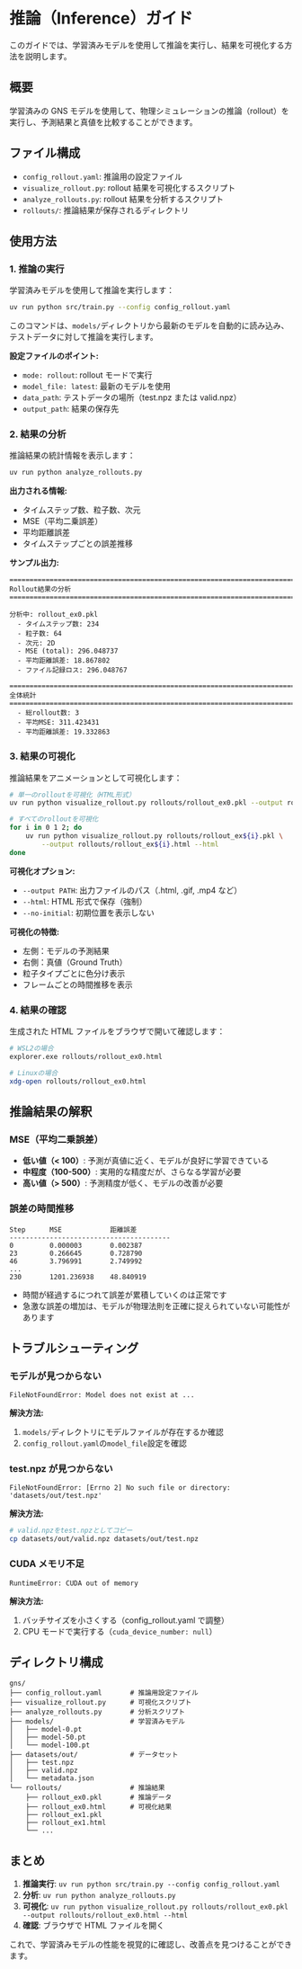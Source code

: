 # 推論（Inference）ガイド

このガイドでは、学習済みモデルを使用して推論を実行し、結果を可視化する方法を説明します。

## 概要

学習済みの GNS モデルを使用して、物理シミュレーションの推論（rollout）を実行し、予測結果と真値を比較することができます。

## ファイル構成

- `config_rollout.yaml`: 推論用の設定ファイル
- `visualize_rollout.py`: rollout 結果を可視化するスクリプト
- `analyze_rollouts.py`: rollout 結果を分析するスクリプト
- `rollouts/`: 推論結果が保存されるディレクトリ

## 使用方法

### 1. 推論の実行

学習済みモデルを使用して推論を実行します：

```bash
uv run python src/train.py --config config_rollout.yaml
```

このコマンドは、`models/`ディレクトリから最新のモデルを自動的に読み込み、テストデータに対して推論を実行します。

**設定ファイルのポイント:**

- `mode: rollout`: rollout モードで実行
- `model_file: latest`: 最新のモデルを使用
- `data_path`: テストデータの場所（test.npz または valid.npz）
- `output_path`: 結果の保存先

### 2. 結果の分析

推論結果の統計情報を表示します：

```bash
uv run python analyze_rollouts.py
```

**出力される情報:**

- タイムステップ数、粒子数、次元
- MSE（平均二乗誤差）
- 平均距離誤差
- タイムステップごとの誤差推移

**サンプル出力:**

```
================================================================================
Rollout結果の分析
================================================================================

分析中: rollout_ex0.pkl
  - タイムステップ数: 234
  - 粒子数: 64
  - 次元: 2D
  - MSE (total): 296.048737
  - 平均距離誤差: 18.867802
  - ファイル記録ロス: 296.048767

================================================================================
全体統計
================================================================================
  - 総rollout数: 3
  - 平均MSE: 311.423431
  - 平均距離誤差: 19.332863
```

### 3. 結果の可視化

推論結果をアニメーションとして可視化します：

```bash
# 単一のrolloutを可視化（HTML形式）
uv run python visualize_rollout.py rollouts/rollout_ex0.pkl --output rollouts/rollout_ex0.html --html

# すべてのrolloutを可視化
for i in 0 1 2; do
    uv run python visualize_rollout.py rollouts/rollout_ex${i}.pkl \
        --output rollouts/rollout_ex${i}.html --html
done
```

**可視化オプション:**

- `--output PATH`: 出力ファイルのパス（.html, .gif, .mp4 など）
- `--html`: HTML 形式で保存（強制）
- `--no-initial`: 初期位置を表示しない

**可視化の特徴:**

- 左側：モデルの予測結果
- 右側：真値（Ground Truth）
- 粒子タイプごとに色分け表示
- フレームごとの時間推移を表示

### 4. 結果の確認

生成された HTML ファイルをブラウザで開いて確認します：

```bash
# WSL2の場合
explorer.exe rollouts/rollout_ex0.html

# Linuxの場合
xdg-open rollouts/rollout_ex0.html
```

## 推論結果の解釈

### MSE（平均二乗誤差）

- **低い値（< 100）**: 予測が真値に近く、モデルが良好に学習できている
- **中程度（100-500）**: 実用的な精度だが、さらなる学習が必要
- **高い値（> 500）**: 予測精度が低く、モデルの改善が必要

### 誤差の時間推移

```
Step      MSE            距離誤差
----------------------------------------
0         0.000003       0.002387
23        0.266645       0.728790
46        3.796991       2.749992
...
230       1201.236938    48.840919
```

- 時間が経過するにつれて誤差が累積していくのは正常です
- 急激な誤差の増加は、モデルが物理法則を正確に捉えられていない可能性があります

## トラブルシューティング

### モデルが見つからない

```
FileNotFoundError: Model does not exist at ...
```

**解決方法:**

1. `models/`ディレクトリにモデルファイルが存在するか確認
2. `config_rollout.yaml`の`model_file`設定を確認

### test.npz が見つからない

```
FileNotFoundError: [Errno 2] No such file or directory: 'datasets/out/test.npz'
```

**解決方法:**

```bash
# valid.npzをtest.npzとしてコピー
cp datasets/out/valid.npz datasets/out/test.npz
```

### CUDA メモリ不足

```
RuntimeError: CUDA out of memory
```

**解決方法:**

1. バッチサイズを小さくする（config_rollout.yaml で調整）
2. CPU モードで実行する（`cuda_device_number: null`）

## ディレクトリ構成

```
gns/
├── config_rollout.yaml       # 推論用設定ファイル
├── visualize_rollout.py      # 可視化スクリプト
├── analyze_rollouts.py       # 分析スクリプト
├── models/                   # 学習済みモデル
│   ├── model-0.pt
│   ├── model-50.pt
│   └── model-100.pt
├── datasets/out/             # データセット
│   ├── test.npz
│   ├── valid.npz
│   └── metadata.json
└── rollouts/                 # 推論結果
    ├── rollout_ex0.pkl       # 推論データ
    ├── rollout_ex0.html      # 可視化結果
    ├── rollout_ex1.pkl
    ├── rollout_ex1.html
    └── ...
```

## まとめ

1. **推論実行**: `uv run python src/train.py --config config_rollout.yaml`
2. **分析**: `uv run python analyze_rollouts.py`
3. **可視化**: `uv run python visualize_rollout.py rollouts/rollout_ex0.pkl --output rollouts/rollout_ex0.html --html`
4. **確認**: ブラウザで HTML ファイルを開く

これで、学習済みモデルの性能を視覚的に確認し、改善点を見つけることができます。
